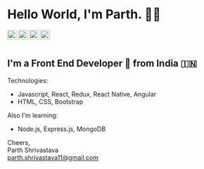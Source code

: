 # Hello World, I'm Parth. 👋🏻

<a href="https://www.linkedin.com/in/parth-shrivastava-3267b2146/" target="_blank">
  <img align="left" alt="Parth Shrivastava - LinkedIn" width="22px" src="https://cdn.jsdelivr.net/npm/simple-icons@v3/icons/linkedin.svg"/>
</a>
<a href="https://twitter.com/paaarth_97" target="_blank">
  <img align="left" alt="Parth Shrivastava - Twitter" width="22px" src="https://cdn.jsdelivr.net/npm/simple-icons@v3/icons/twitter.svg"/>
</a>
<a href="https://www.facebook.com/parthshrivastava11" target="_blank">
  <img align="left" alt="Parth Shrivastava - Facebook" width="22px" src="https://cdn.jsdelivr.net/npm/simple-icons@v3/icons/facebook.svg"/>
</a>
<a href="https://drive.google.com/file/d/1psLb6fj-RqRCCTchyxRfkKCVPYSN0B-Q/view?usp=sharing" target="_blank">
  <img align="left" alt="Parth Shrivastava - Facebook" width="22px" src="https://image.flaticon.com/icons/svg/538/538845.svg"/>
</a>
<br />
<br />

## I'm a Front End Developer 🚀 from India 🇮🇳

Technologies:


- Javascript, React, Redux, React Native, Angular 
- HTML, CSS, Bootstrap 

Also I'm learning:
- Node.js, Express.js, MongoDB

Cheers,  
Parth Shrivastava  
parth.shrivastava11@gmail.com
